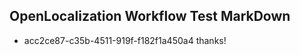 ## OpenLocalization Workflow Test MarkDown
* acc2ce87-c35b-4511-919f-f182f1a450a4 thanks!

<!--HONumber=Sep16_HO1-->


